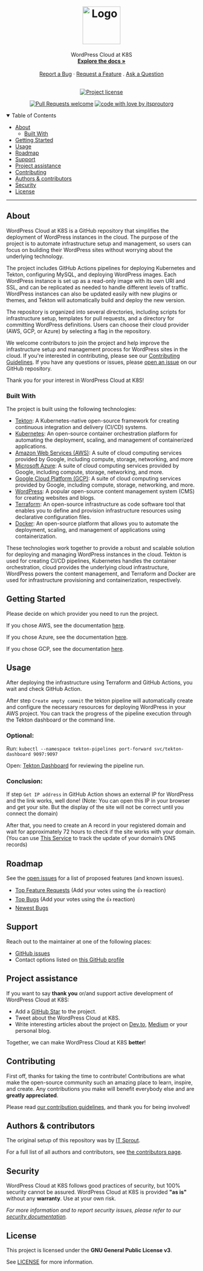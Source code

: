 <h1 align="center">
  <a href="https://github.com/itsproutorgua/wordpress-cloud-at-k8s">
    <!-- Please provide path to your logo here -->
    <img src="docs/images/logo.svg" alt="Logo" width="100" height="100">
  </a>
</h1>

<div align="center">
  WordPress Cloud at K8S
  <br />
  <a href="#about"><strong>Explore the docs »</strong></a>
  <br />
  <br />
  <a href="https://github.com/itsproutorgua/wordpress-cloud-at-k8s/issues/new?assignees=&labels=bug&template=01_BUG_REPORT.md&title=bug%3A+">Report a Bug</a>
  ·
  <a href="https://github.com/itsproutorgua/wordpress-cloud-at-k8s/issues/new?assignees=&labels=enhancement&template=02_FEATURE_REQUEST.md&title=feat%3A+">Request a Feature</a>
  .
  <a href="https://github.com/itsproutorgua/wordpress-cloud-at-k8s/issues/new?assignees=&labels=question&template=04_SUPPORT_QUESTION.md&title=support%3A+">Ask a Question</a>
</div>

<div align="center">
<br />

[![Project license](https://img.shields.io/github/license/itsproutorgua/wordpress-cloud-at-k8s.svg?style=flat-square)](LICENSE)

[![Pull Requests welcome](https://img.shields.io/badge/PRs-welcome-ff69b4.svg?style=flat-square)](https://github.com/itsproutorguaua/wordpress-cloud-at-k8s/issues?q=is%3Aissue+is%3Aopen+label%3A%22help+wanted%22)
[![code with love by itsproutorg](https://img.shields.io/badge/%3C%2F%3E%20with%20%E2%99%A5%20by-itsproutorgua-ff1414.svg?style=flat-square)](https://github.com/itsproutorguaua)

</div>

<details open="open">
<summary>Table of Contents</summary>

- [About](#about)
  - [Built With](#built-with)
- [Getting Started](#getting-started)
- [Usage](#usage)
- [Roadmap](#roadmap)
- [Support](#support)
- [Project assistance](#project-assistance)
- [Contributing](#contributing)
- [Authors & contributors](#authors--contributors)
- [Security](#security)
- [License](#license)

</details>

---

## About

WordPress Cloud at K8S is a GitHub repository that simplifies the deployment of WordPress instances in the cloud. The purpose of the project is to automate infrastructure setup and management, so users can focus on building their WordPress sites without worrying about the underlying technology.

The project includes GitHub Actions pipelines for deploying Kubernetes and Tekton, configuring MySQL, and deploying WordPress images. Each WordPress instance is set up as a read-only image with its own URI and SSL, and can be replicated as needed to handle different levels of traffic. WordPress instances can also be updated easily with new plugins or themes, and Tekton will automatically build and deploy the new version.

The repository is organized into several directories, including scripts for infrastructure setup, templates for pull requests, and a directory for committing WordPress definitions. Users can choose their cloud provider (AWS, GCP, or Azure) by selecting a flag in the repository.

We welcome contributors to join the project and help improve the infrastructure setup and management process for WordPress sites in the cloud. If you're interested in contributing, please see our [Contributing Guidelines](CONTRIBUTING.md). If you have any questions or issues, please [open an issue](https://github.com/itsproutorguaua/wordpress-cloud-at-k8s/issues/new) on our GitHub repository.

Thank you for your interest in WordPress Cloud at K8S!

### Built With

The project is built using the following technologies:

- [Tekton](https://tekton.dev/): A Kubernetes-native open-source framework for creating continuous integration and delivery (CI/CD) systems.
- [Kubernetes](https://kubernetes.io/): An open-source container orchestration platform for automating the deployment, scaling, and management of containerized applications.
- [Amazon Web Services (AWS)](https://aws.amazon.com/): A suite of cloud computing services provided by Google, including compute, storage, networking, and more
- [Microsoft Azure](https://azure.microsoft.com/): A suite of cloud computing services provided by Google, including compute, storage, networking, and more.
- [Google Cloud Platform (GCP)](https://cloud.google.com/): A suite of cloud computing services provided by Google, including compute, storage, networking, and more.
- [WordPress](https://wordpress.org/): A popular open-source content management system (CMS) for creating websites and blogs.
- [Terraform](https://www.terraform.io/): An open-source infrastructure as code software tool that enables you to define and provision infrastructure resources using declarative configuration files.
- [Docker](https://www.docker.com/): An open-source platform that allows you to automate the deployment, scaling, and management of applications using containerization.

These technologies work together to provide a robust and scalable solution for deploying and managing WordPress instances in the cloud. Tekton is used for creating CI/CD pipelines, Kubernetes handles the container orchestration, cloud provides the underlying cloud infrastructure, WordPress powers the content management, and Terraform and Docker are used for infrastructure provisioning and containerization, respectively.

## Getting Started

Please decide on which provider you need to run the project.

If you chose AWS, see the documentation [here](docs/ReadmeAWS.md).

If you chose Azure, see the documentation [here](docs/ReadmeAzure.md). 

If you chose GCP, see the documentation [here](docs/ReadmeGCP.md).

## Usage

After deploying the infrastructure using Terraform and GitHub Actions, you wait and check GitHub Action.

After step `Create empty commit` the tekton pipeline will automatically create and configure the necessary resources for deploying WordPress in your AWS project. 
You can track the progress of the pipeline execution through the Tekton dashboard or the command line.  

### Optional:

Run: ``` kubectl --namespace tekton-pipelines port-forward svc/tekton-dashboard 9097:9097 ```

Open: [Tekton Dashboard](http://127.0.0.1:9097/#/namespaces/default/pipelineruns) for reviewing the pipeline run.

### Conclusion: 

If step `Get IP address` in GitHub Action shows an external IP for WordPress and the link works, well done! 
(Note: You can open this IP in your browser and get your site. But the display of the site will not be correct until you connect the domain)

After that, you need to create an A record in your registered domain and wait for approximately 72 hours to check if the site works with your domain.  
(You can use [This Service](https://mxtoolbox.com/SuperTool.aspxto) to track the update of your domain’s DNS records)

## Roadmap

See the [open issues](https://github.com/itsproutorgua/wordpress-cloud-at-k8s/issues) for a list of proposed features (and known issues).

- [Top Feature Requests](https://github.com/itsproutorgua/wordpress-cloud-at-k8s/issues?q=label%3Aenhancement+is%3Aopen+sort%3Areactions-%2B1-desc) (Add your votes using the 👍 reaction)
- [Top Bugs](https://github.com/itsproutorgua/wordpress-cloud-at-k8s/issues?q=is%3Aissue+is%3Aopen+label%3Abug+sort%3Areactions-%2B1-desc) (Add your votes using the 👍 reaction)
- [Newest Bugs](https://github.com/itsproutorgua/wordpress-cloud-at-k8s/issues?q=is%3Aopen+is%3Aissue+label%3Abug)

## Support

Reach out to the maintainer at one of the following places:

- [GitHub issues](https://github.com/itsproutorgua/wordpress-cloud-at-k8s/issues/new?assignees=&labels=question&template=04_SUPPORT_QUESTION.md&title=support%3A+)
- Contact options listed on [this GitHub profile](https://github.com/itsproutorgua)

## Project assistance

If you want to say **thank you** or/and support active development of WordPress Cloud at K8S:

- Add a [GitHub Star](https://github.com/itsproutorgua/wordpress-cloud-at-k8s) to the project.
- Tweet about the WordPress Cloud at K8S.
- Write interesting articles about the project on [Dev.to](https://dev.to/), [Medium](https://medium.com/) or your personal blog.

Together, we can make WordPress Cloud at K8S **better**!

## Contributing

First off, thanks for taking the time to contribute! Contributions are what make the open-source community such an amazing place to learn, inspire, and create. Any contributions you make will benefit everybody else and are **greatly appreciated**.


Please read [our contribution guidelines](docs/CONTRIBUTING.md), and thank you for being involved!

## Authors & contributors

The original setup of this repository was by [IT Sprout](https://github.com/itsproutorgua).

For a full list of all authors and contributors, see [the contributors page](https://github.com/itsproutorgua/wordpress-cloud-at-k8s/contributors).

## Security

WordPress Cloud at K8S follows good practices of security, but 100% security cannot be assured.
WordPress Cloud at K8S is provided **"as is"** without any **warranty**. Use at your own risk.

_For more information and to report security issues, please refer to our [security documentation](docs/SECURITY.md)._

## License

This project is licensed under the **GNU General Public License v3**.

See [LICENSE](LICENSE) for more information.

